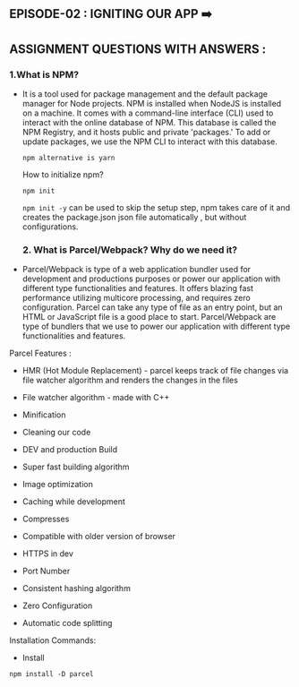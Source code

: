 ## EPISODE-02 : IGNITING OUR APP ➡️  

## ASSIGNMENT QUESTIONS WITH ANSWERS :

### 1.What is NPM?

- It is a tool used for package management and the default package manager for Node projects. NPM is installed when NodeJS is installed on a machine. It comes with a command-line interface (CLI) used to interact with the online database of NPM. This database is called the NPM Registry, and it hosts public and private 'packages.' To add or update packages, we use the NPM CLI to interact with this database.

   `npm alternative is yarn`

  How to initialize npm? 

  ```
  npm init
  ```
  `npm init -y` can be used to skip the setup step, npm takes care of it and creates the package.json json file automatically , but without configurations.

  ### 2. What is Parcel/Webpack? Why do we need it?

- Parcel/Webpack is type of a web application bundler used for development and productions purposes or power our application with different type functionalities and features. It offers blazing fast performance utilizing multicore processing, and requires zero configuration. Parcel can take any type of file as an entry point, but an HTML or JavaScript file is a good place to start. Parcel/Webpack are type of bundlers that we use to power our application with different type functionalities and features.

Parcel Features :

- HMR (Hot Module Replacement) - parcel keeps track of file changes via file watcher algorithm and renders the changes in the files

- File watcher algorithm - made with C++

- Minification

- Cleaning our code

- DEV and production Build

- Super fast building algorithm

- Image optimization

- Caching while development

- Compresses

- Compatible with older version of browser

- HTTPS in dev

- Port Number

- Consistent hashing algorithm

- Zero Configuration

- Automatic code splitting

Installation Commands:

 - Install

 ```
 npm install -D parcel
 ```

 










